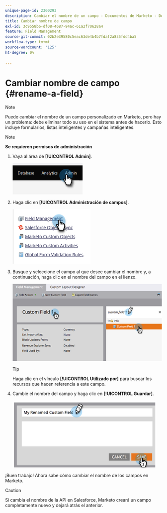 ```yaml
---
unique-page-id: 2360293
description: Cambiar el nombre de un campo - Documentos de Marketo - Documentación del producto
title: Cambiar nombre de campo
exl-id: 3c9558b6-df08-4687-94ac-61a2f70628a4
feature: Field Management
source-git-commit: 02b2e39580c5eac63de4b4b7fdaf2a835fdd4ba5
workflow-type: tm+mt
source-wordcount: '125'
ht-degree: 0%

---
```


# Cambiar nombre de campo {#rename-a-field}

>[!NOTE]
>
>Puede cambiar el nombre de un campo personalizado en Marketo, pero hay un problema: debe eliminar todo su uso en el sistema antes de hacerlo. Esto incluye formularios, listas inteligentes y campañas inteligentes.

>[!NOTE]
>
>**Se requieren permisos de administración**

1. Vaya al área de **[!UICONTROL Admin]**.

   ![](assets/rename-a-field-1.png)

1. Haga clic en **[!UICONTROL Administración de campos]**.

   ![](assets/rename-a-field-2.png)

1. Busque y seleccione el campo al que desee cambiar el nombre y, a continuación, haga clic en el nombre del campo en el lienzo.

   ![](assets/rename-a-field-3.png)

   >[!TIP]
   >
   >Haga clic en el vínculo **[!UICONTROL Utilizado por]** para buscar los recursos que hacen referencia a este campo.

1. Cambie el nombre del campo y haga clic en **[!UICONTROL Guardar]**.

   ![](assets/rename-a-field-4.png)

¡Buen trabajo! Ahora sabe cómo cambiar el nombre de los campos en Marketo.

>[!CAUTION]
>
>Si cambia el nombre de la API en Salesforce, Marketo creará un campo completamente nuevo y dejará atrás el anterior.
